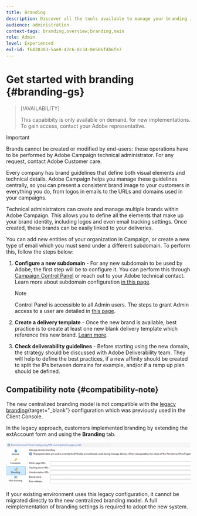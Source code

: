 ```yaml
---
title: Branding
description: Discover all the tools available to manage your branding identities
audience: administration
context-tags: branding,overview;branding,main
role: Admin
level: Experienced
exl-id: f6438303-5ae8-47c6-8c34-8e586f4b6fe7
---
```

# Get started with branding {#branding-gs}

>[!AVAILABILITY]
>
>This capabibity is only available on demand, for new implementations. To gain access, contact your Adobe representative. 


>[!IMPORTANT]
>
>Brands cannot be created or modified by end-users: these operations have to be performed by Adobe Campaign technical administrator. For any request, contact Adobe Customer care.

Every company has brand guidelines that define both visual elements and technical details. Adobe Campaign helps you manage these guidelines centrally, so you can present a consistent brand image to your customers in everything you do, from logos in emails to the URLs and domains used in your campaigns.

Technical administrators can create and manage multiple brands within Adobe Campaign. This allows you to define all the elements that make up your brand identity, including logos and even email tracking settings. Once created, these brands can be easily linked to your deliveries.

You can add new entities of your organization in Campaign, or create a new type of email which you must send under a different subdomain. To perform this, follow the steps below:

1. **Configure a new subdomain** - For any new subdomain to be used by Adobe, the first step will be to configure it. You can perform this through [Campaign Control Panel](https://experienceleague.adobe.com/docs/control-panel/using/subdomains-and-certificates/subdomains-branding.html) or reach out to your Adobe technical contact. Learn more about subdomain configuration [in this page](https://experienceleague.adobe.com/en/docs/deliverability-learn/deliverability-best-practice-guide/additional-resources/campaign/ac-domain-name-setup).

   >[!NOTE]
   >
   >Control Panel is accessible to all Admin users. The steps to grant Admin access to a user are detailed in [this page](https://experienceleague.adobe.com/docs/control-panel/using/discover-control-panel/managing-permissions.html#discover-control-panel).

1. **Create a delivery template** - Once the new brand is available, best practice is to create at least one new blank delivery template which reference this new brand. [Learn more](branding-assign.md).

1. **Check deliverability guidelines** - Before starting using the new domain, the strategy should be discussed with Adobe Deliverability team. They will help to define the best practices, if a new affinity should be created to split the IPs between domains for example, and/or if a ramp up plan should be defined.

## Compatibility note {#compatibility-note}

The new centralized branding model is not compatible with the [legacy branding](https://experienceleague.adobe.com/docs/campaign-classic/using/transactional-messaging/configure-transactional-messaging/additional-configurations.htmml#configuring-multibranding){target="_blank"} configuration which was previously used in the Client Console. 

In the legacy approach, customers implemented branding by extending the extAccount form and using the **Branding** tab.

   ![](assets/branding-legacy.png)

If your existing environment uses this legacy configuration, it cannot be migrated directly to the new centralized branding model. A full reimplementation of branding settings is required to adopt the new system.